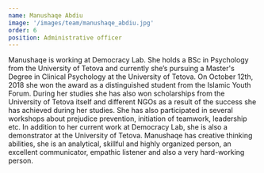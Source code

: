 ```yaml
---
name: Manushaqe Abdiu
image: '/images/team/manushaqe_abdiu.jpg'
order: 6
position: Administrative officer
---
```


Manushaqe is working at Democracy Lab. She holds a BSc in Psychology from the University of Tetova and currently she’s pursuing a Master's Degree in Clinical Psychology at the University of Tetova. On October 12th, 2018 she won the award as a distinguished student from the Islamic Youth Forum. During her studies she has also won scholarships from the University of Tetova itself and different NGOs as a result of the success she has achieved during her studies. She has also participated in several workshops about prejudice prevention, initiation of teamwork, leadership etc.  In addition to her current work at Democracy Lab, she is also a demonstrator at the University of Tetova. Manushaqe has creative thinking abilities, she is an analytical, skillful and highly organized person, an excellent communicator, empathic listener and  also a very hard-working person.